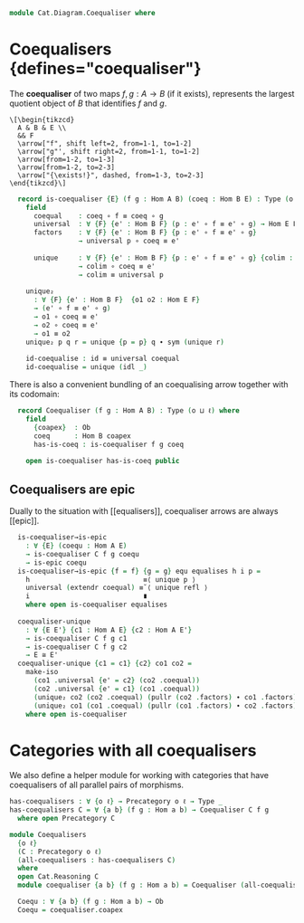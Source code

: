 <!--
```agda
open import Cat.Prelude

import Cat.Reasoning
```
-->

```agda
module Cat.Diagram.Coequaliser where

```

<!--
```agda
module _ {o ℓ} (C : Precategory o ℓ) where
  open Cat.Reasoning C
  private variable
    A B : Ob
    f g h : Hom A B
```
-->

# Coequalisers {defines="coequaliser"}

The **coequaliser** of two maps $f, g : A \to B$ (if it exists),
represents the largest quotient object of $B$ that identifies $f$
and $g$.

```{.quiver}
\[\begin{tikzcd}
  A & B & E \\
  && F
  \arrow["f", shift left=2, from=1-1, to=1-2]
  \arrow["g"', shift right=2, from=1-1, to=1-2]
  \arrow[from=1-2, to=1-3]
  \arrow[from=1-2, to=2-3]
  \arrow["{\exists!}", dashed, from=1-3, to=2-3]
\end{tikzcd}\]
```

```agda
  record is-coequaliser {E} (f g : Hom A B) (coeq : Hom B E) : Type (o ⊔ ℓ) where
    field
      coequal    : coeq ∘ f ≡ coeq ∘ g
      universal  : ∀ {F} {e' : Hom B F} (p : e' ∘ f ≡ e' ∘ g) → Hom E F
      factors    : ∀ {F} {e' : Hom B F} {p : e' ∘ f ≡ e' ∘ g}
                 → universal p ∘ coeq ≡ e'
  
      unique     : ∀ {F} {e' : Hom B F} {p : e' ∘ f ≡ e' ∘ g} {colim : Hom E F}
                 → colim ∘ coeq ≡ e'
                 → colim ≡ universal p
  
    unique₂
      : ∀ {F} {e' : Hom B F}  {o1 o2 : Hom E F}
      → (e' ∘ f ≡ e' ∘ g)
      → o1 ∘ coeq ≡ e'
      → o2 ∘ coeq ≡ e'
      → o1 ≡ o2
    unique₂ p q r = unique {p = p} q ∙ sym (unique r)
  
    id-coequalise : id ≡ universal coequal
    id-coequalise = unique (idl _)
```

There is also a convenient bundling of an coequalising arrow together with
its codomain:

```agda
  record Coequaliser (f g : Hom A B) : Type (o ⊔ ℓ) where
    field
      {coapex}  : Ob
      coeq      : Hom B coapex
      has-is-coeq : is-coequaliser f g coeq
  
    open is-coequaliser has-is-coeq public
```

## Coequalisers are epic

Dually to the situation with [[equalisers]], coequaliser arrows are
always [[epic]].

<!--
```agda
module _ {o ℓ} {C : Precategory o ℓ} where
  open Cat.Reasoning C
  private variable
    A B : Ob
    f g h : Hom A B
```
-->

```agda
  is-coequaliser→is-epic
    : ∀ {E} (coequ : Hom A E)
    → is-coequaliser C f g coequ
    → is-epic coequ
  is-coequaliser→is-epic {f = f} {g = g} equ equalises h i p =
    h                            ≡⟨ unique p ⟩
    universal (extendr coequal) ≡˘⟨ unique refl ⟩
    i                            ∎
    where open is-coequaliser equalises
  
  coequaliser-unique
    : ∀ {E E'} {c1 : Hom A E} {c2 : Hom A E'}
    → is-coequaliser C f g c1
    → is-coequaliser C f g c2
    → E ≅ E'
  coequaliser-unique {c1 = c1} {c2} co1 co2 =
    make-iso
      (co1 .universal {e' = c2} (co2 .coequal))
      (co2 .universal {e' = c1} (co1 .coequal))
      (unique₂ co2 (co2 .coequal) (pullr (co2 .factors) ∙ co1 .factors) (idl _))
      (unique₂ co1 (co1 .coequal) (pullr (co1 .factors) ∙ co2 .factors) (idl _))
    where open is-coequaliser
```

# Categories with all coequalisers

We also define a helper module for working with categories that have
coequalisers of all parallel pairs of morphisms.

```agda
has-coequalisers : ∀ {o ℓ} → Precategory o ℓ → Type _
has-coequalisers C = ∀ {a b} (f g : Hom a b) → Coequaliser C f g
  where open Precategory C

module Coequalisers
  {o ℓ}
  (C : Precategory o ℓ)
  (all-coequalisers : has-coequalisers C)
  where
  open Cat.Reasoning C
  module coequaliser {a b} (f g : Hom a b) = Coequaliser (all-coequalisers f g)

  Coequ : ∀ {a b} (f g : Hom a b) → Ob
  Coequ = coequaliser.coapex
```
